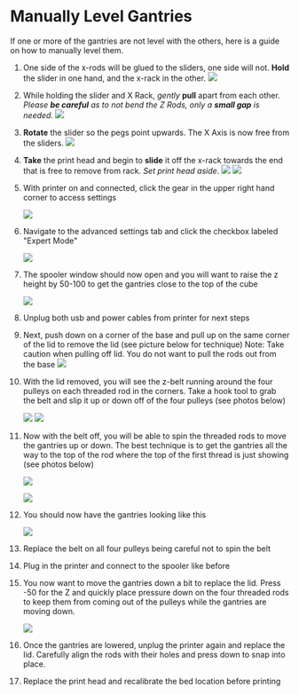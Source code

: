 # Manually Level Gantries



If one or more of the gantries are not level with the others, here is a guide on how to manually level them.

1. One side of the x-rods will be glued to the sliders, one side will not.  **Hold** the slider in one hand, and the x-rack in the other.  ![](http://m3dhelp.com/support/assets/img_5570cbdf1efdc.png)
2. While holding the slider and X Rack, _gently_ **pull** apart from each other.  _Please **be careful** as to not bend the Z Rods, only a **small gap** is needed._  ![](https://printm3d.com/solutions/assets/img_5571bd22c1969.png)
3.  **Rotate** the slider so the pegs point upwards. The X Axis is now free from the sliders.  ![](https://printm3d.com/solutions/assets/img_5571bd3f5d6a0.png)  
4. **Take** the print head and begin to **slide** it off the x-rack towards the end that is free to remove from rack.  _Set print head aside_.  ![](https://printm3d.com/solutions/assets/img_557073139a9ee.png)     ![](https://printm3d.com/solutions/assets/img_5570734bba82f.png)  
5. With printer on and connected, click the gear in the upper right hand corner to access settings  
 

   ![](https://printm3d.com/solutions/assets/img_55afa8ba128e1.png)

6. Navigate to the advanced settings tab and click the checkbox labeled "Expert Mode" 

   ![](https://printm3d.com/solutions/assets/img_55afa90b0a79a.png)

7. The spooler window should now open and you will want to raise the z height by 50-100 to get the gantries close to the top of the cube  
 

   ![](https://printm3d.com/solutions/assets/img_55afeb45a2cc9.png)

8. Unplug both usb and power cables from printer for next steps
9. Next, push down on a corner of the base and pull up on the same corner of the lid to remove the lid \(see picture below for technique\) Note: Take caution when pulling off lid. You do not want to pull the rods out from the base  ![](https://printm3d.com/solutions/assets/img_559410a528097.png)  
10. With the lid removed, you will see the z-belt running around the four pulleys on each threaded rod in the corners. Take a hook tool to grab the belt and slip it up or down off of the four pulleys \(see photos below\)  
 

    ![](https://printm3d.com/solutions/assets/img_55ae9252e678f.png)     ![](https://printm3d.com/solutions/assets/img_55afe7e6c3137.png)

11. Now with the belt off, you will be able to spin the threaded rods to move the gantries up or down. The best technique is to get the gantries all the way to the top of the rod where the top of the first thread is just showing \(see photos below\)  
 

    ![](https://printm3d.com/solutions/assets/img_55afe8c664aa3.png)

    ![](https://printm3d.com/solutions/assets/img_55afe8fb10dbf.png)

12. You should now have the gantries looking like this  
 

    ![](https://printm3d.com/solutions/assets/img_55afe9421d639.png)

13. Replace the belt on all four pulleys being careful not to spin the belt
14. Plug in the printer and connect to the spooler like before
15. You now want to move the gantries down a bit to replace the lid. Press -50 for the Z and quickly place pressure down on the four threaded rods to keep them from coming out of the pulleys while the gantries are moving down.  
 

    ![](https://printm3d.com/solutions/assets/img_55afea271a468.png)

16. Once the gantries are lowered, unplug the printer again and replace the lid. Carefully align the rods with their holes and press down to snap into place.
17. Replace the print head and recalibrate the bed location before printing

